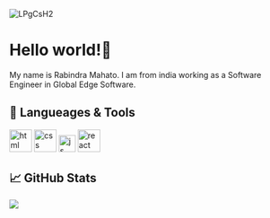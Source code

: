 <!--
**Rabindramanohar/rabindramanohar** is a ✨ _special_ ✨ repository because its `README.md` (this file) appears on your GitHub profile.

Here are some ideas to get you started:

- 🔭 I’m currently working on ...
- 🌱 I’m currently learning ...
- 👯 I’m looking to collaborate on ...
- 🤔 I’m looking for help with ...
- 💬 Ask me about ...
- 📫 How to reach me: ...
- 😄 Pronouns: ...
- ⚡ Fun fact: ...
-->
![LPgCsH2](https://user-images.githubusercontent.com/16033280/142181300-4ba03420-75f0-47b4-ac0c-e6770342dd5d.jpeg)

# Hello world!👋

My name is Rabindra Mahato. I am from india working as a Software Engineer in Global Edge Software.

## 🔧 Langueages & Tools
<p align='left'>
  <img src="https://upload.wikimedia.org/wikipedia/commons/thumb/6/61/HTML5_logo_and_wordmark.svg/2048px-HTML5_logo_and_wordmark.svg.png" alt="html" width="40" height="40">
  <img src='https://upload.wikimedia.org/wikipedia/commons/thumb/d/d5/CSS3_logo_and_wordmark.svg/1200px-CSS3_logo_and_wordmark.svg.png' alt="css" width="40" height="40">
  <img src='https://upload.wikimedia.org/wikipedia/commons/6/6a/JavaScript-logo.png' height='30' width='auto' alt="js">
   <img src="https://upload.wikimedia.org/wikipedia/commons/thumb/a/a7/React-icon.svg/1280px-React-icon.svg.png" alt="react" width="auto" height="40"/>
<!--    <img src="https://angular.io/assets/images/logos/angular/angular.svg" alt="angular" width="40" height="40"/> -->
</p>

## &#x1f4c8; GitHub Stats
<a href="https://github.com/Rabindramanohar/rabindramanohar">
  <img align="center" src="https://github-readme-stats.vercel.app/api/top-langs/?username=Rabindramanohar&title_color=ffffff&text_color=c9cacc&icon_color=2bbc8a&bg_color=1d1f21&langs_count=3" />
</a>


<!-- ![Rabindra's GitHub stats](https://github-readme-stats.vercel.app/api?username=rabindramanohar&theme=dark&show_icons=true) -->
